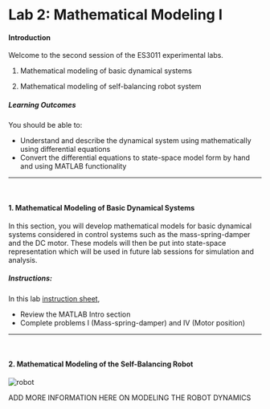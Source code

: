 # Lab 2: Mathematical Modeling I

<!-- ###### Description
* Learn how to develop mathematical models of physical dynamic systems. This would include:
    * Mass-spring-damper
    * ~~RLC circuit~~
    * DC motor
    * Self-balancing robot

###### What to Submit
* Report showing a summary of exercises completed for MATLAB and Simulink.
    * MATLAB code showing the state-space model of each dynamic systems -->
<!-- 
!!! note 
    We need to experimentally obtain the dynamic parameters of the self-balancing robot
     -->

#### Introduction

Welcome to the second session of the ES3011 experimental labs. 

1. Mathematical modeling of basic dynamical systems

2. Mathematical modeling of self-balancing robot system

##### Learning Outcomes
You should be able to:

* Understand and describe the dynamical system using mathematically using differential equations
* Convert the differential equations to state-space model form by hand and using MATLAB functionality



*** 
<br>

#### 1. Mathematical Modeling of Basic Dynamical Systems

In this section, you will develop mathematical models for basic dynamical systems considered in control systems such as the mass-spring-damper and the DC motor. These models will then be put into state-space representation which will be used in future lab sessions for simulation and analysis.

##### Instructions:
In this lab [instruction sheet](../documents/Lab2.pdf),

* Review the MATLAB Intro section
* Complete problems I (Mass-spring-damper) and IV (Motor position)

*** 
<br>

#### 2. Mathematical Modeling of the Self-Balancing Robot

![robot](../media/robot2.png)


 ADD MORE INFORMATION HERE ON MODELING THE ROBOT DYNAMICS


<!-- In this section, you will develop mathematical models for basic dynamical systems considered in control systems such as the mass-spring-damper and the DC motor. These models will then be put into state-space representation which will be used in future lab sessions for simulation and analysis.

##### Instructions:
In this lab [instruction sheet](../documents/Lab2.pdf),

* Review the MATLAB Intro section
* Complete problems I (Mass-spring-damper) and IV (Motor position) -->

